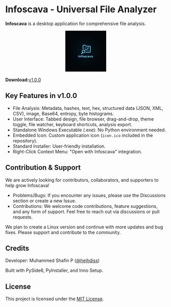 # Infoscava - Universal File Analyzer

**Infoscava** is a desktop application for comprehensive file analysis.

<p align="center">
  <img src="icon.jpg" width="128" height="128" alt="Infoscava Icon">
</p>

**Download:**[v1.0.0](https://github.com/hejhdiss/Infoscava/releases/tag/v1.0.0)

## Key Features in v1.0.0

- File Analysis: Metadata, hashes, text, hex, structured data (JSON, XML, CSV), image, Base64, entropy, byte histograms.
- User Interface: Tabbed design, file browser, drag-and-drop, theme toggle, file watcher, keyboard shortcuts, analysis export.
- Standalone Windows Executable (.exe): No Python environment needed.
- Embedded Icon: Custom application icon (`icon.ico` included in the repository).
- Standard Installer: User-friendly installation.
- Right-Click Context Menu: "Open with Infoscava" integration.

## Contribution & Support

We are actively looking for contributors, collaborators, and supporters to help grow Infoscava!

- Problems/Bugs: If you encounter any issues, please use the Discussions section or create a new Issue.
- Contributions: We welcome code contributions, feature suggestions, and any form of support. Feel free to reach out via discussions or pull requests.

We plan to create a Linux version and continue with more updates and bug fixes. Please support and contribute to the community.

## Credits

Developer: Muhammed Shafin P ([@hejhdiss](https://github.com/hejhdiss))

Built with PySide6, PyInstaller, and Inno Setup.

## License

This project is licensed under the [MIT License](LICENSE.txt).

